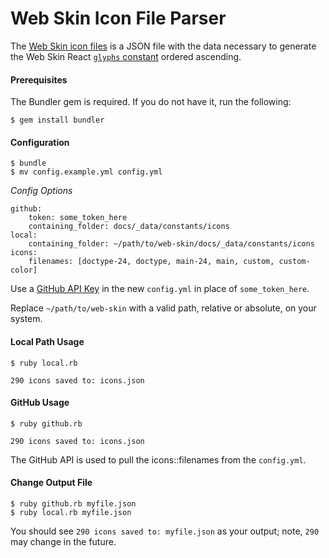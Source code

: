 Web Skin Icon File Parser
===

The [Web Skin icon files](https://github.com/Workiva/web-skin/blob/master/static/_data/constants/icons/) is a JSON file with the data necessary to generate the Web Skin React [`glyphs` constant](https://github.com/Workiva/web-skin-react/blob/master/src/constants.js#L44) ordered ascending.

#### Prerequisites

The Bundler gem is required. If you do not have it, run the following:
```
$ gem install bundler
```

#### Configuration
```
$ bundle
$ mv config.example.yml config.yml
```

*Config Options*

```
github:
    token: some_token_here
    containing_folder: docs/_data/constants/icons
local:
    containing_folder: ~/path/to/web-skin/docs/_data/constants/icons
icons:
    filenames: [doctype-24, doctype, main-24, main, custom, custom-color]

```

Use a [GitHub API Key](https://github.com/settings/applications) in the new `config.yml` in place of `some_token_here`.

Replace `~/path/to/web-skin` with a valid path, relative or absolute, on your system.

#### Local Path Usage

```
$ ruby local.rb

290 icons saved to: icons.json
```

#### GitHub Usage

```
$ ruby github.rb

290 icons saved to: icons.json
```

The GitHub API is used to pull the icons::filenames from the `config.yml`.

#### Change Output File
```
$ ruby github.rb myfile.json
$ ruby local.rb myfile.json
```

You should see `290 icons saved to: myfile.json` as your output; note, `290` may change in the future.
